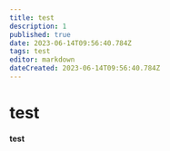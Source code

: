 ```yaml
---
title: test
description: 1
published: true
date: 2023-06-14T09:56:40.784Z
tags: test
editor: markdown
dateCreated: 2023-06-14T09:56:40.784Z
---
```


# test
#### test